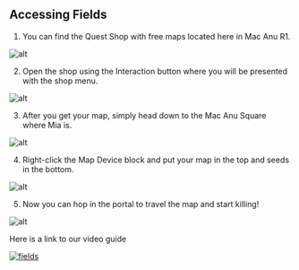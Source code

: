 Accessing Fields
---

1. You can find the Quest Shop with free maps located here in Mac Anu R1.

![alt](/img/field/questshop.png)

2. Open the shop using the Interaction button where you will be presented with the shop menu.

![alt](/img/field/shopmenu.png)

3. After you get your map, simply head down to the Mac Anu Square where Mia is.

![alt](/img/field/macanusquare.png)

4. Right-click the Map Device block and put your map in the top and seeds in the bottom.

![alt](/img/field/mapdevice.png)

5. Now you can hop in the portal to travel the map and start killing!

![alt](/img/field/portal.png)

Here is a link to our video guide 

[![fields](http://img.youtube.com/vi/RO6oB8mjYB8/0.jpg)](http://www.youtube.com/watch?v=RO6oB8mjYB8 "How to Access Fields")